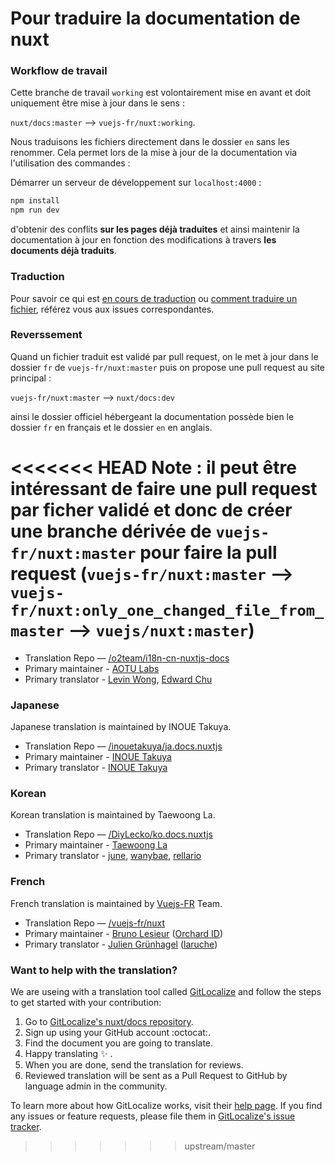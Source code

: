 # Pour traduire la documentation de nuxt

### Workflow de travail

Cette branche de travail `working` est volontairement mise en avant et doit uniquement être mise à jour dans le sens :

`nuxt/docs:master` --> `vuejs-fr/nuxt:working`.

Nous traduisons les fichiers directement dans le dossier `en` sans les renommer. Cela permet lors de la mise à jour de la documentation via l'utilisation des commandes :

Démarrer un serveur de développement sur `localhost:4000` :

```bash
npm install
npm run dev
```

d'obtenir des conflits **sur les pages déjà traduites** et ainsi maintenir la documentation à jour en fonction des modifications à travers **les documents déjà traduits**.

### Traduction

Pour savoir ce qui est [en cours de traduction](https://github.com/vuejs-fr/nuxt/issues/1) ou [comment traduire un fichier](https://github.com/vuejs-fr/nuxt/issues/2), référez vous aux issues correspondantes.

### Reverssement

Quand un fichier traduit est validé par pull request, on le met à jour dans le dossier `fr` de `vuejs-fr/nuxt:master` puis on propose une pull request au site principal :

`vuejs-fr/nuxt:master` --> `nuxt/docs:dev`

ainsi le dossier officiel hébergeant la documentation possède bien le dossier `fr` en français et le dossier `en` en anglais.

<<<<<<< HEAD
Note : il peut être intéressant de faire une pull request par ficher validé et donc de créer une branche dérivée de `vuejs-fr/nuxt:master` pour faire la pull request (`vuejs-fr/nuxt:master` --> `vuejs-fr/nuxt:only_one_changed_file_from_master` --> `vuejs/nuxt:master`)
=======
* Translation Repo — [/o2team/i18n-cn-nuxtjs-docs](https://github.com/o2team/i18n-cn-nuxtjs-docs)
* Primary maintainer - [AOTU Labs](https://aotu.io)
* Primary translator - [Levin Wong](http://faso.me), [Edward Chu](https://github.com/chuyik)

### Japanese

Japanese translation is maintained by INOUE Takuya.

* Translation Repo — [/inouetakuya/ja.docs.nuxtjs](https://github.com/inouetakuya/ja.docs.nuxtjs)
* Primary maintainer - [INOUE Takuya](http://blog.inouetakuya.info/)
* Primary translator - [INOUE Takuya](https://github.com/inouetakuya)

### Korean

Korean translation is maintained by Taewoong La.

* Translation Repo — [/DiyLecko/ko.docs.nuxtjs](https://github.com/DiyLecko/ko.docs.nuxtjs)
* Primary maintainer - [Taewoong La](http://blog.naver.com/diy_lecko)
* Primary translator - [june](http://jicjjang.github.io), [wanybae](https://github.com/wanybae), [rellario](https://github.com/rellario)

### French

French translation is maintained by [Vuejs-FR](https://github.com/vuejs-fr/nuxt/issues/1) Team.

* Translation Repo — [/vuejs-fr/nuxt](https://github.com/vuejs-fr/nuxt)
* Primary maintainer - [Bruno Lesieur](https://www.lesieur.name/) ([Orchard ID](https://www.orchard-id.com/))
* Primary translator - [Julien Grünhagel](https://rspt.io/) ([laruche](https://laruche.io))

### Want to help with the translation?

[gl]: https://gitlocalize.com
[gl-help]: https://docs.gitlocalize.com/ 
[gl-issue-tracker]: https://github.com/gitlocalize/feedback
[gl-repo]: https://gitlocalize/repo/100

We are useing with a translation tool called [GitLocalize][gl] and follow the steps to get started with your contribution:

1. Go to [GitLocalize's nuxt/docs repository][gl-repo].
1. Sign up using your GitHub account :octocat:.
1. Find the document you are going to translate. 
1. Happy translating :sparkles: .
1. When you are done, send the translation for reviews.
1. Reviewed translation will be sent as a Pull Request to GitHub by language admin in the community.

To learn more about how GitLocalize works, visit their [help page][gl-help]. If you find any issues or feature requests, please file them in [GitLocalize's issue tracker][gl-issue-tracker].
>>>>>>> upstream/master

